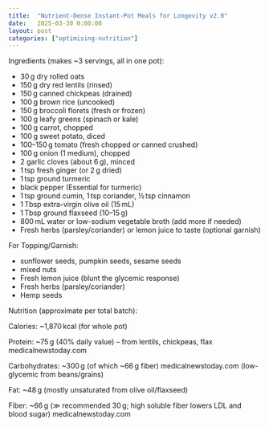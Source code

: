```yaml
---
title:  "Nutrient-Dense Instant-Pot Meals for Longevity v2.0"
date:   2025-03-30 0:00:00
layout: post
categories: ["optimising-nutrition"]
---
```


Ingredients (makes ~3 servings, all in one pot):
* 30 g dry rolled oats
* 150 g dry red lentils (rinsed)
* 150 g canned chickpeas (drained)
* 100 g brown rice (uncooked)
* 150 g broccoli florets (fresh or frozen)
* 100 g leafy greens (spinach or kale)
* 100 g carrot, chopped
* 100 g sweet potato, diced
* 100–150 g tomato (fresh chopped or canned crushed)
* 100 g onion (1 medium), chopped
* 2 garlic cloves (about 6 g), minced
* 1 tsp fresh ginger (or 2 g dried)
* 1 tsp ground turmeric
* black pepper (Essential for turmeric)
* 1 tsp ground cumin, 1 tsp coriander, ½ tsp cinnamon
* 1 Tbsp extra-virgin olive oil (15 mL)
* 1 Tbsp ground flaxseed (10–15 g)
* 800 mL water or low-sodium vegetable broth (add more if needed)
* Fresh herbs (parsley/coriander) or lemon juice to taste (optional garnish)

For Topping/Garnish:
* sunflower seeds, pumpkin seeds, sesame seeds
* mixed nuts
* Fresh lemon juice (blunt the glycemic response)
* Fresh herbs (parsley/coriander)
* Hemp seeds

Nutrition (approximate per total batch):

Calories: ~1,870 kcal (for whole pot)

Protein: ~75 g (40% daily value) – from lentils, chickpeas, flax
medicalnewstoday.com

Carbohydrates: ~300 g (of which ~66 g fiber)
medicalnewstoday.com
 (low-glycemic from beans/grains)

Fat: ~48 g (mostly unsaturated from olive oil/flaxseed)

Fiber: ~66 g (≫ recommended 30 g; high soluble fiber lowers LDL and blood sugar)
medicalnewstoday.com

